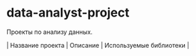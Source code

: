 # data-analyst-project
Проекты по анализу данных.

| Название проекта | Описание | Используемые библиотеки | 
